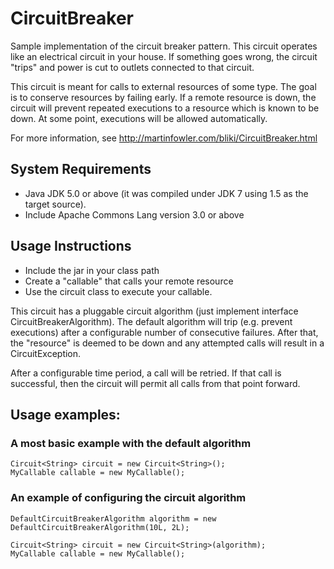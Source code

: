 # CircuitBreaker
Sample implementation of the circuit breaker pattern.  This circuit operates like an electrical circuit in your house.  If something goes wrong, the circuit "trips" and power is cut to outlets connected to that circuit.

This circuit is meant for calls to external resources of some type.  The goal is to conserve resources by failing early.  If a remote resource is down, the circuit will prevent repeated executions to a resource which is known to be down.  At some point, executions will be allowed automatically.

For more information, see http://martinfowler.com/bliki/CircuitBreaker.html

## System Requirements
* Java JDK 5.0 or above (it was compiled under JDK 7 using 1.5 as the target source).
* Include Apache Commons Lang version 3.0 or above

## Usage Instructions
* Include the jar in your class path
* Create a "callable" that calls your remote resource
* Use the circuit class to execute your callable.

This circuit has a pluggable circuit algorithm (just implement interface CircuitBreakerAlgorithm).  The default algorithm will
trip (e.g. prevent executions) after a configurable number of consecutive failures.  After that, the "resource" is deemed to be down and
any attempted calls will result in a CircuitException.  

After a configurable time period, a call will be retried.  If that call is successful, then the circuit will permit all calls from that point forward.

## Usage examples:

### A most basic example with the default algorithm
```  
Circuit<String> circuit = new Circuit<String>();  
MyCallable callable = new MyCallable();  
```  

### An example of configuring the circuit algorithm
```  
DefaultCircuitBreakerAlgorithm algorithm = new DefaultCircuitBreakerAlgorithm(10L, 2L); 

Circuit<String> circuit = new Circuit<String>(algorithm);  
MyCallable callable = new MyCallable();  
```  
